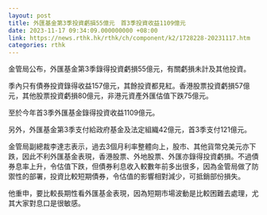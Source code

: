 ```yaml
---
layout: post
title: 外匯基金第3季投資虧損55億元　首3季投資收益1109億元
date: 2023-11-17 09:34:09.000000000 +08:00
link: https://news.rthk.hk/rthk/ch/component/k2/1728228-20231117.htm
categories: rthk
---
```


金管局公布，外匯基金第3季錄得投資虧損55億元，有關虧損未計及其他投資。

季內只有債券投資錄得收益157億元，其餘投資都見紅。香港股票投資虧損57億元，其他股票投資虧損80億元，非港元資產外匯估值下跌75億元。

至於今年首3季外匯基金錄得投資收益1109億元。

另外，外匯基金第3季支付給政府基金及法定組織42億元，首3季支付121億元。

金管局副總裁李達志表示，過去3個月利率整體向上，股市、其他貨幣兌美元亦下跌，因此不利外匯基金表現，香港股票、外地股票、外匯亦錄得投資虧損。不過債券息率上升，令估值下跌，但債券利息收入較數年前多出很多，因為金管局做了防禦性的部署，投資比較短期債券，令估值的影響相對減少，可抵銷部份損失。

他重申，要比較長期性看外匯基金表現，因為短期市場波動是比較困難去處理，尤其大家對息口是很敏感。
